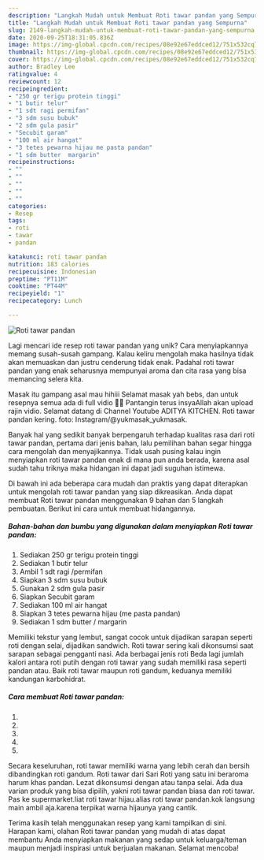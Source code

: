 ```yaml
---
description: "Langkah Mudah untuk Membuat Roti tawar pandan yang Sempurna"
title: "Langkah Mudah untuk Membuat Roti tawar pandan yang Sempurna"
slug: 2149-langkah-mudah-untuk-membuat-roti-tawar-pandan-yang-sempurna
date: 2020-09-25T18:31:05.836Z
image: https://img-global.cpcdn.com/recipes/08e92e67eddced12/751x532cq70/roti-tawar-pandan-foto-resep-utama.jpg
thumbnail: https://img-global.cpcdn.com/recipes/08e92e67eddced12/751x532cq70/roti-tawar-pandan-foto-resep-utama.jpg
cover: https://img-global.cpcdn.com/recipes/08e92e67eddced12/751x532cq70/roti-tawar-pandan-foto-resep-utama.jpg
author: Bradley Lee
ratingvalue: 4
reviewcount: 12
recipeingredient:
- "250 gr terigu protein tinggi"
- "1 butir telur"
- "1 sdt ragi permifan"
- "3 sdm susu bubuk"
- "2 sdm gula pasir"
- "Secubit garam"
- "100 ml air hangat"
- "3 tetes pewarna hijau me pasta pandan"
- "1 sdm butter  margarin"
recipeinstructions:
- ""
- ""
- ""
- ""
- ""
categories:
- Resep
tags:
- roti
- tawar
- pandan

katakunci: roti tawar pandan 
nutrition: 183 calories
recipecuisine: Indonesian
preptime: "PT11M"
cooktime: "PT44M"
recipeyield: "1"
recipecategory: Lunch

---
```



![Roti tawar pandan](https://img-global.cpcdn.com/recipes/08e92e67eddced12/751x532cq70/roti-tawar-pandan-foto-resep-utama.jpg)

Lagi mencari ide resep roti tawar pandan yang unik? Cara menyiapkannya memang susah-susah gampang. Kalau keliru mengolah maka hasilnya tidak akan memuaskan dan justru cenderung tidak enak. Padahal roti tawar pandan yang enak seharusnya mempunyai aroma dan cita rasa yang bisa memancing selera kita.

Masak itu gampang asal mau hihiii Selamat masak yah bebs, dan untuk resepnya semua ada di full vidio 🙏🏻 Pantangin terus insyaAllah akan upload rajin vidio. Selamat datang di Channel Youtube ADITYA KITCHEN. Roti tawar pandan kering. foto: Instagram/@yukmasak_yukmasak.

Banyak hal yang sedikit banyak berpengaruh terhadap kualitas rasa dari roti tawar pandan, pertama dari jenis bahan, lalu pemilihan bahan segar hingga cara mengolah dan menyajikannya. Tidak usah pusing kalau ingin menyiapkan roti tawar pandan enak di mana pun anda berada, karena asal sudah tahu triknya maka hidangan ini dapat jadi suguhan istimewa.


Di bawah ini ada beberapa cara mudah dan praktis yang dapat diterapkan untuk mengolah roti tawar pandan yang siap dikreasikan. Anda dapat membuat Roti tawar pandan menggunakan 9 bahan dan 5 langkah pembuatan. Berikut ini cara untuk membuat hidangannya.

<!--inarticleads1-->

##### Bahan-bahan dan bumbu yang digunakan dalam menyiapkan Roti tawar pandan:

1. Sediakan 250 gr terigu protein tinggi
1. Sediakan 1 butir telur
1. Ambil 1 sdt ragi /permifan
1. Siapkan 3 sdm susu bubuk
1. Gunakan 2 sdm gula pasir
1. Siapkan Secubit garam
1. Sediakan 100 ml air hangat
1. Siapkan 3 tetes pewarna hijau (me pasta pandan)
1. Sediakan 1 sdm butter / margarin


Memiliki tekstur yang lembut, sangat cocok untuk dijadikan sarapan seperti roti dengan selai, dijadikan sandwich. Roti tawar sering kali dikonsumsi saat sarapan sebagai pengganti nasi. Ada berbagai jenis roti Beda lagi jumlah kalori antara roti putih dengan roti tawar yang sudah memiliki rasa seperti pandan atau. Baik roti tawar maupun roti gandum, keduanya memiliki kandungan karbohidrat. 

<!--inarticleads2-->

##### Cara membuat Roti tawar pandan:

1. 
1. 
1. 
1. 
1. 


Secara keseluruhan, roti tawar memiliki warna yang lebih cerah dan bersih dibandingkan roti gandum. Roti tawar dari Sari Roti yang satu ini beraroma harum khas pandan. Lezat dikonsumsi dengan atau tanpa selai. Ada dua varian produk yang bisa dipilih, yakni roti tawar pandan biasa dan roti tawar. Pas ke supermarket.liat roti tawar hijau.alias roti tawar pandan.kok langsung main ambil aja.karena terpikat warna hijaunya yang cantik. 

Terima kasih telah menggunakan resep yang kami tampilkan di sini. Harapan kami, olahan Roti tawar pandan yang mudah di atas dapat membantu Anda menyiapkan makanan yang sedap untuk keluarga/teman maupun menjadi inspirasi untuk berjualan makanan. Selamat mencoba!
